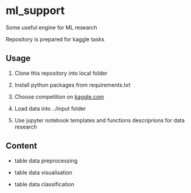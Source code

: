 # ml_support

Some useful engine for ML research

Repository is prepared for kaggle tasks

## Usage

1. Clone this repository into local folder

2. Install python packages from requirements.txt

3. Choose competition on [kaggle.com](https://www.kaggle.com/)

4. Load data into ../input folder

5. Use jupyter notebook templates and functions descriprions for data research

## Content

- table data preprocessing

- table data visualisation

- table data classification
